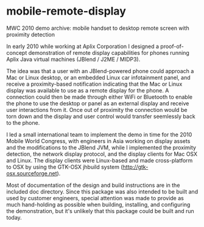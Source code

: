 # mobile-remote-display
MWC 2010 demo archive: mobile handset to desktop remote screen with proximity detection

In early 2010 while working at Aplix Corporation I designed a proof-of-concept
demonstration of remote display capabilities for phones running Aplix Java
virtual machines (JBlend / J2ME / MIDP3).

The idea was that a user with an JBlend-powered phone could approach a Mac or
Linux desktop, or an embedded Linux car infotainment panel, and receive a
proximity-based notification indicating that the Mac or Linux display was
available to use as a remote display for the phone.  A connection could then
be made through either WiFi or Bluetooth to enable the phone to use the
desktop or panel as an external display and receive user interactions from it.
Once out of proximity the connection would be torn down and the display and
user control would transfer seemlessly back to the phone.

I led a small international team to implement the demo in time for the 2010
Mobile World Congress, with engineers in Asia working on display assets and
the modifications to the JBlend JVM, while I implemented the proximity
detection, the network display protocol, and the display clients for Mac OSX
and Linux.  The display clients were Linux-based and made cross-platform to
OSX by using the GTK-OSX jhbuild system (http://gtk-osx.sourceforge.net).

Most of documentation of the design and build instructions are in the included
doc directory.  Since this package was also intended to be built and used by
customer engineers, special attention was made to provide as much hand-holding
as possible when building, installing, and configuring the demonstration, but
it's unlikely that this package could be built and run today.
